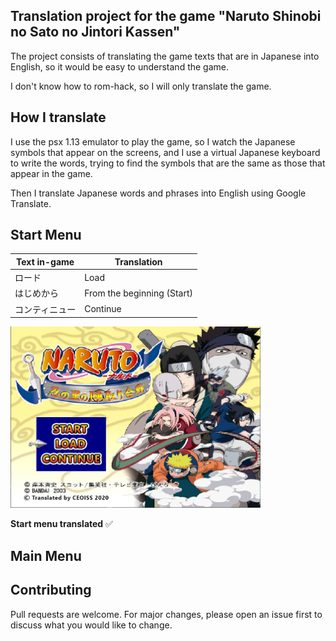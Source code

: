 ## Translation project for the game "Naruto Shinobi no Sato no Jintori Kassen"

The project consists of translating the game texts that are in Japanese into English, so it would be easy to understand the game.

I don't know how to rom-hack, so I will only translate the game.

## How I translate

I use the psx 1.13 emulator to play the game, so I watch the Japanese symbols that appear on the screens, and I use a virtual Japanese keyboard to write the words, trying to find the symbols that are the same as those that appear in the game.

Then I translate Japanese words and phrases into English using Google Translate.

## Start Menu

Text in-game  | Translation
--- | ---
ロード | Load
はじめから | From the beginning (Start)
コンティニュー | Continue

<img src="/images/Menu-Start.jpg" width="400">

**Start menu translated** ✅

## Main Menu

## Contributing

Pull requests are welcome. For major changes, please open an issue first to discuss what you would like to change.
